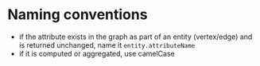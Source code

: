 # Naming conventions

* if the attribute exists in the graph as part of an entity (vertex/edge) and is returned unchanged, name it `entity.attributeName`
* if it is computed or aggregated, use camelCase
